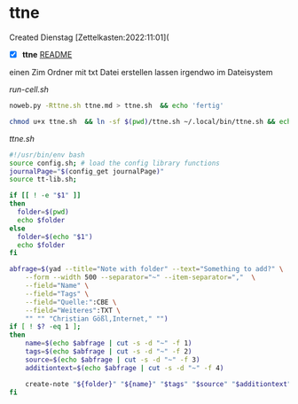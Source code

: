 # ttne
Created Dienstag [Zettelkasten:2022:11:01](
- [X] **ttne** [README]()


einen Zim Ordner mit txt Datei erstellen lassen irgendwo im Dateisystem

*run-cell.sh*
```bash
noweb.py -Rttne.sh ttne.md > ttne.sh  && echo 'fertig'
```

 ```bash
chmod u+x ttne.sh  && ln -sf $(pwd)/ttne.sh ~/.local/bin/ttne.sh && echo 'fertig'
  ```

*ttne.sh*
```bash
#!/usr/bin/env bash
source config.sh; # load the config library functions
journalPage="$(config_get journalPage)"
source tt-lib.sh;

if [[ ! -e "$1" ]] 
then
  folder=$(pwd)
  echo $folder
else
  folder=$(echo "$1")
  echo $folder
fi

abfrage=$(yad --title="Note with folder" --text="Something to add?" \
	--form --width 500 --separator="~" --item-separator=","  \
    --field="Name" \
	--field="Tags" \
	--field="Quelle:":CBE \
	--field="Weiteres":TXT \
	"" "" "Christian Gößl,Internet," "")
if [ ! $? -eq 1 ]; 
then
    name=$(echo $abfrage | cut -s -d "~" -f 1)
	tags=$(echo $abfrage | cut -s -d "~" -f 2)
	source=$(echo $abfrage | cut -s -d "~" -f 3)
	additiontext=$(echo $abfrage | cut -s -d "~" -f 4)

    create-note "${folder}" "${name}" "$tags" "$source" "$additiontext"
fi
```

